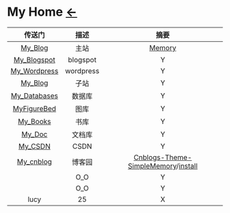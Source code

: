 <style type="text/css">
#content {margin-left: 20px;}
#content table {width:1300px;}
</style>

# My Home  [←](index.md)

| 传送门 | 描述 | 摘要 |
|:---:|:---:|:---:|
| [My_Blog](https://ambroseren.github.io) | 主站 | [Memory](https://ambroseren.github.io/Memory/) |
| [My_Blogspot](https://ambroseren.blogspot.com/) | blogspot | Y |
| [My_Wordpress](https://ambroserencn.wordpress.com/) | wordpress | Y |
| [My_Blog](https://ambroserencn.gitlab.io/ambroserencn/) | 子站 | Y |
| [My_Databases](https://ambroseren.github.io/test/) | 数据库 | Y |
| [MyFigureBed](https://cdn.jsdelivr.net/gh/AmbroseRen/Picture@master/) | 图库 | Y |
| [My_Books](https://catbox.moe/c/e64kjk#) | 书库 | Y |
| [My_Doc](https://ambroserencn.gitbook.io/ambroseren/) | 文档库 | Y |
| [My_CSDN](https://blog.csdn.net/Ambrose_Ren) | CSDN | Y |
| [My_cnblog](https://www.cnblogs.com/rensi/) | 博客园 | [Cnblogs-Theme-SimpleMemory](https://github.com/BNDong/Cnblogs-Theme-SimpleMemory)/[install](https://bndong.github.io/Cnblogs-Theme-SimpleMemory/v1.1/#/Docs/GettingStarted/install) |
| []() | O_O | Y |
| []() | O_O | Y |
| lucy | 25 | X |
